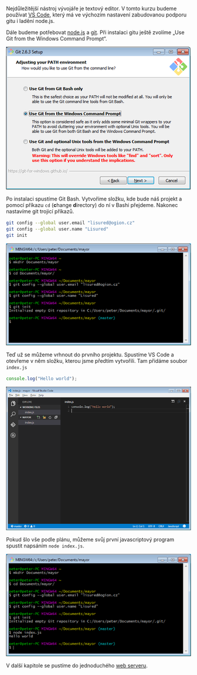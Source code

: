 Nejdůležitější nástroj vývojáře je textový editor. V tomto kurzu budeme používat [VS Code](https://code.visualstudio.com/), který má ve výchozím nastavení zabudovanou podporu gitu i ladění node.js.

Dále budeme potřebovat [node.js](https://nodejs.org/en/download/) a [git](https://git-for-windows.github.io/). Při instalaci gitu ještě zvolíme „Use Git from the Windows Command Prompt“.

![Use Git from the Windows Command Prompt](images/git-install.png)

Po instalaci spustíme Git Bash. Vytvoříme složku, kde bude náš projekt a pomocí příkazu `cd` (**c**hange **d**irectory) do ní v Bashi přejdeme. Nakonec nastavíme git trojicí příkazů.

```bash
git config --global user.email "lisured@ogion.cz"
git config --global user.name "Lisured"
git init
```

![Nastavení gitu](images/git-init.png)

Teď už se můžeme vrhnout do prvního projektu. Spustíme VS Code a otevřeme v něm složku, kterou jsme předtím vytvořili. Tam přidáme soubor `index.js`

```javascript
console.log("Hello world");
```

![První soubor](images/vscode-hello.png)

Pokud šlo vše podle plánu, můžeme svůj první javascriptový program spustit napsáním `node index.js`.

![První spuštění](images/node-hello.png)

V další kapitole se pustíme do jednoduchého [web serveru](02-web-server.md).
